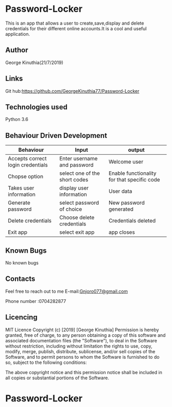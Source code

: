 # Password-Locker
This is an app that allows a user to create,save,display and delete credentials for their different online accounts.It is a cool and useful application.

## Author

George Kinuthia(21/7/2019)

## Links

Git hub:https://github.com/GeorgeKinuthia77/Password-Locker

## Technologies used

Python 3.6

## Behaviour Driven Development

| Behaviour | Input | output |
| --------- | ----- | ------ |
| Accepts correct login credentials          | Enter username and password      |Welcome user        |
| Chopse option          |  select one of the short codes     |   Enable functionality for that specific code     |
| Takes user information         |  display user information    |   User data     |
| Generate password       |  select password of choice     |   New password generated    |
|   Delete credentials      |Choose delete credentials     |     Credentials deleted   |
|   Exit app     |select exit app   |   app closes     |

## Known Bugs
No known bugs

## Contacts
Feel free to reach out to me
E-mail:Gnjoro077@gmail.com

Phone number :0704282877

## Licencing

MIT Licence
Copyright (c) [2019] [George Kinuthia]
Permission is hereby granted, free of charge, to any person obtaining a copy of this software and associated documentation files (the "Software"), to deal in the Software without restriction, including without limitation the rights to use, copy, modify, merge, publish, distribute, sublicense, and/or sell copies of the Software, and to permit persons to whom the Software is furnished to do so, subject to the following conditions:

The above copyright notice and this permission notice shall be included in all copies or substantial portions of the Software.



# Password-Locker
